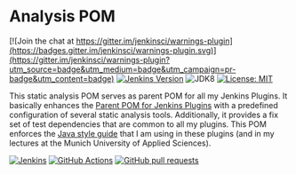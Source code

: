 # Analysis POM

[![Join the chat at https://gitter.im/jenkinsci/warnings-plugin](https://badges.gitter.im/jenkinsci/warnings-plugin.svg)](https://gitter.im/jenkinsci/warnings-plugin?utm_source=badge&utm_medium=badge&utm_campaign=pr-badge&utm_content=badge)
[![Jenkins Version](https://img.shields.io/badge/Jenkins-2.204.4-green.svg?label=min.%20Jenkins)](https://jenkins.io/download/)
![JDK8](https://img.shields.io/badge/jdk-8-yellow.svg?label=min.%20JDK)
[![License: MIT](https://img.shields.io/badge/license-MIT-yellow.svg)](https://opensource.org/licenses/MIT)

This static analysis POM serves as parent POM for all my Jenkins Plugins. It basically enhances the 
[Parent POM for Jenkins Plugins](https://github.com/jenkinsci/plugin-pom) 
with a predefined configuration of several static analysis tools. Additionally, it provides a fix set of test dependencies that are common
to all my plugins. This POM enforces the [Java style guide](https://github.com/uhafner/codingstyle) that I am using
in these plugins (and in my lectures at the Munich University of Applied Sciences).

[![Jenkins](https://ci.jenkins.io/job/Plugins/job/analysis-pom-plugin/job/master/badge/icon)](https://ci.jenkins.io/job/Plugins/job/analysis-pom-plugin/job/master/)
[![GitHub Actions](https://github.com/jenkinsci/analysis-pom-plugin/workflows/CI%20on%20all%20platforms/badge.svg?branch=master)](https://github.com/jenkinsci/analysis-pom-plugin/actions)
[![GitHub pull requests](https://img.shields.io/github/issues-pr/jenkinsci/analysis-pom-plugin.svg)](https://github.com/jenkinsci/analysis-pom-plugin/pulls)

